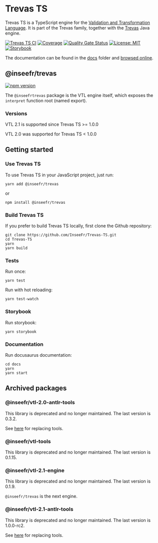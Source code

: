 # Trevas TS

Trevas TS is a TypeScript engine for the [Validation and Transformation Language](https://sdmx.org/?page_id=5096). It is part of the Trevas family, together with the [Trevas](https://github.com/InseeFr/Trevas) Java engine.

[![Trevas TS CI](https://github.com/InseeFr/Trevas-TS/actions/workflows/ci.yml/badge.svg)](https://github.com/InseeFr/Trevas-TS/actions/workflows/ci.yml)
[![Coverage](https://sonarcloud.io/api/project_badges/measure?project=InseeFr_Trevas-TS&metric=coverage)](https://sonarcloud.io/dashboard?id=InseeFr_Trevas-TS)
[![Quality Gate Status](https://sonarcloud.io/api/project_badges/measure?project=InseeFr_Trevas-TS&metric=alert_status)](https://sonarcloud.io/dashboard?id=InseeFr_Trevas-TS)
[![License: MIT](https://img.shields.io/badge/License-MIT-blue.svg)](https://opensource.org/licenses/MIT)
[![Storybook](https://cdn.jsdelivr.net/gh/storybookjs/brand@main/badge/badge-storybook.svg)](https://inseefr.github.io/Trevas-TS/storybook)

The documentation can be found in the [docs](https://github.com/InseeFr/Trevas-TS/tree/master/docs) folder and [browsed online](https://inseefr.github.io/Trevas-TS).

## @inseefr/trevas

[![npm version](https://badge.fury.io/js/%40inseefr%2Ftrevas.svg)](https://badge.fury.io/js/%40inseefr%2Ftrevas)

The `@inseefrtrevas` package is the VTL engine itself, which exposes the `interpret` function root (named export).

### Versions

VTL 2.1 is supported since Trevas TS >= 1.0.0

VTL 2.0 was supported for Trevas TS < 1.0.0

## Getting started

### Use Trevas TS

To use Trevas TS in your JavaScript project, just run:

```
yarn add @inseefr/trevas
```

or

```
npm install @inseefr/trevas
```

### Build Trevas TS

If you prefer to build Trevas TS locally, first clone the Github repository:

```
git clone https://github.com/InseeFr/Trevas-TS.git
cd Trevas-TS
yarn
yarn build
```

### Tests

Run once:

```
yarn test
```

Run with hot reloading:

```
yarn test-watch
```

### Storybook

Run storybook:

```
yarn storybook
```

### Documentation

Run docusaurus documentation:

```
cd docs
yarn
yarn start
```

## Archived packages

### @inseefr/vtl-2.0-antlr-tools

This library is deprecated and no longer maintained.
The last version is 0.3.2.

See [here](https://github.com/Making-Sense-Info/VTL-2.0-ANTLR-Tools-TS) for replacing tools.

### @inseefr/vtl-tools

This library is deprecated and no longer maintained.
The last version is 0.1.15.

### @inseefr/vtl-2.1-engine

This library is deprecated and no longer maintained.
The last version is 0.1.9.

`@inseefr/trevas` is the next engine.

### @inseefr/vtl-2.1-antlr-tools

This library is deprecated and no longer maintained.
The last version is 1.0.0-rc2.

See [here](https://github.com/Making-Sense-Info/VTL-2.1-ANTLR-Tools-TS) for replacing tools.
